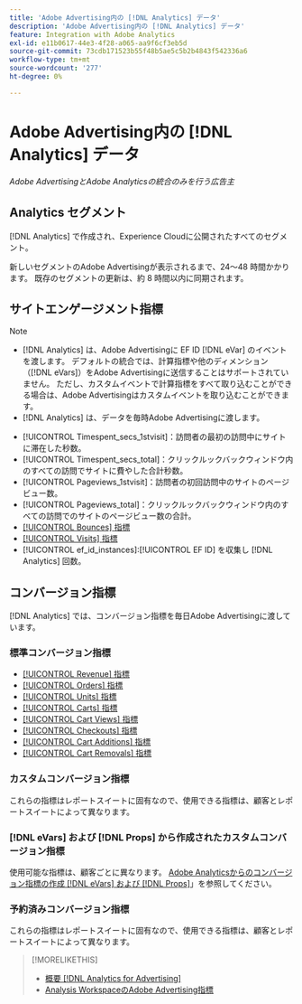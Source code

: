 ```yaml
---
title: 'Adobe Advertising内の [!DNL Analytics] データ'
description: 'Adobe Advertising内の [!DNL Analytics] データ'
feature: Integration with Adobe Analytics
exl-id: e11b0617-44e3-4f28-a065-aa9f6cf3eb5d
source-git-commit: 73cdb171523b55f48b5ae5c5b2b4843f542336a6
workflow-type: tm+mt
source-wordcount: '277'
ht-degree: 0%

---
```


# Adobe Advertising内の [!DNL Analytics] データ

*Adobe AdvertisingとAdobe Analyticsの統合のみを行う広告主*

## Analytics セグメント

[!DNL Analytics] で作成され、Experience Cloudに公開されたすべてのセグメント。

新しいセグメントのAdobe Advertisingが表示されるまで、24～48 時間かかります。 既存のセグメントの更新は、約 8 時間以内に同期されます。

<!-- I added "metric" to some of the links below, even though it looks redundant, because of syntax limitations: If you use [!DNL] or [!UICONTROL] as the sole text of a link (such as [[!UICONTROL Revenue]], the tag is included in the link text (such as "[!UICONTROL Revenue]") when it's published. -->

## サイトエンゲージメント指標

>[!NOTE]
>
>* [!DNL Analytics] は、Adobe Advertisingに EF ID [!DNL eVar] のイベントを渡します。  デフォルトの統合では、計算指標や他のディメンション（[!DNL eVars]）をAdobe Advertisingに送信することはサポートされていません。 ただし、カスタムイベントで計算指標をすべて取り込むことができる場合は、Adobe Advertisingはカスタムイベントを取り込むことができます。
>* [!DNL Analytics] は、データを毎時Adobe Advertisingに渡します。

* [!UICONTROL Timespent_secs_1stvisit]：訪問者の最初の訪問中にサイトに滞在した秒数。
* [!UICONTROL Timespent_secs_total]：クリックルックバックウィンドウ内のすべての訪問でサイトに費やした合計秒数。
* [!UICONTROL Pageviews_1stvisit]：訪問者の初回訪問中のサイトのページビュー数。
* [!UICONTROL Pageviews_total]：クリックルックバックウィンドウ内のすべての訪問でのサイトのページビュー数の合計。
* [[!UICONTROL Bounces] 指標 ](https://experienceleague.adobe.com/docs/analytics/components/metrics/bounces.html)
* [[!UICONTROL Visits] 指標 ](https://experienceleague.adobe.com/docs/analytics/components/metrics/visits.html)
* [!UICONTROL ef_id_instances]:[!UICONTROL EF ID] を収集し [!DNL Analytics] 回数。

## コンバージョン指標

[!DNL Analytics] では、コンバージョン指標を毎日Adobe Advertisingに渡しています。

### 標準コンバージョン指標

* [[!UICONTROL Revenue] 指標 ](https://experienceleague.adobe.com/docs/analytics/components/metrics/revenue.html)
* [[!UICONTROL Orders] 指標 ](https://experienceleague.adobe.com/docs/analytics/components/metrics/orders.html)
* [[!UICONTROL Units] 指標 ](https://experienceleague.adobe.com/docs/analytics/components/metrics/units.html)
* [[!UICONTROL Carts] 指標 ](https://experienceleague.adobe.com/docs/analytics/components/metrics/carts.html)
* [[!UICONTROL Cart Views] 指標 ](https://experienceleague.adobe.com/docs/analytics/components/metrics/cart-views.html)
* [[!UICONTROL Checkouts] 指標 ](https://experienceleague.adobe.com/docs/analytics/components/metrics/checkouts.html)
* [[!UICONTROL Cart Additions] 指標 ](https://experienceleague.adobe.com/docs/analytics/components/metrics/cart-additions.html)
* [[!UICONTROL Cart Removals] 指標 ](https://experienceleague.adobe.com/docs/analytics/components/metrics/cart-removals.html)

### カスタムコンバージョン指標

これらの指標はレポートスイートに固有なので、使用できる指標は、顧客とレポートスイートによって異なります。

### [!DNL eVars] および [!DNL Props] から作成されたカスタムコンバージョン指標

使用可能な指標は、顧客ごとに異なります。 [Adobe Analyticsからのコンバージョン指標の作成  [!DNL eVars]  および  [!DNL Props]](/help/integrations/analytics/conversion-metrics-from-evars.md)」を参照してください。

### 予約済みコンバージョン指標

これらの指標はレポートスイートに固有なので、使用できる指標は、顧客とレポートスイートによって異なります。

>[!MORELIKETHIS]
>
>* [ 概要  [!DNL Analytics for Advertising]](overview.md)
>* [Analysis WorkspaceのAdobe Advertising指標 ](/help/integrations/analytics/advertising-metrics-in-analytics.md)
